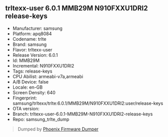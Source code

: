 ## trltexx-user 6.0.1 MMB29M N910FXXU1DRI2 release-keys
- Manufacturer: samsung
- Platform: apq8084
- Codename: trlte
- Brand: samsung
- Flavor: trltexx-user
- Release Version: 6.0.1
- Id: MMB29M
- Incremental: N910FXXU1DRI2
- Tags: release-keys
- CPU Abilist: armeabi-v7a,armeabi
- A/B Device: false
- Locale: en-GB
- Screen Density: 640
- Fingerprint: samsung/trltexx/trlte:6.0.1/MMB29M/N910FXXU1DRI2:user/release-keys
- OTA version: 
- Branch: trltexx-user-6.0.1-MMB29M-N910FXXU1DRI2-release-keys
- Repo: samsung_trlte_dump


>Dumped by [Phoenix Firmware Dumper](https://github.com/DroidDumps/phoenix_firmware_dumper)
